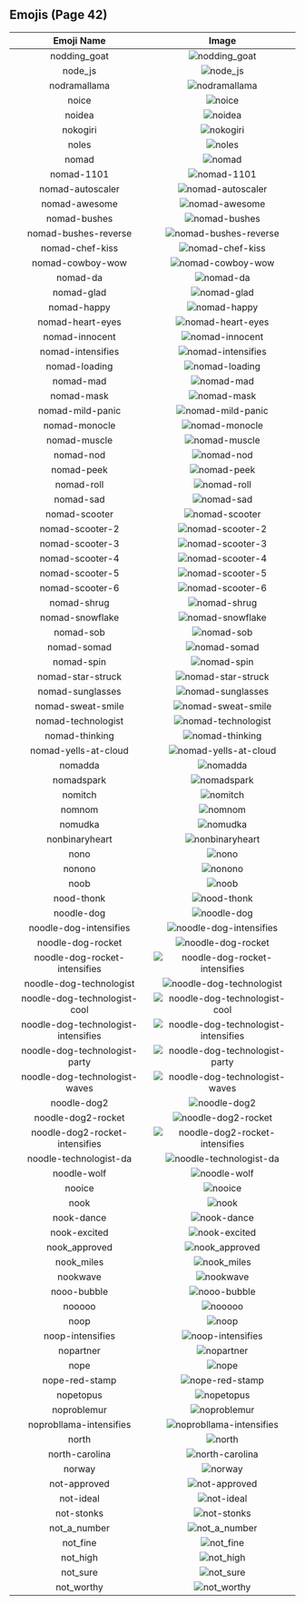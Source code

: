 
  ## Emojis (Page 42)
  |Emoji Name|Image|
  | :-: | :-: |
  |nodding_goat| ![nodding_goat](/output/nodding_goat.gif)|
  |node_js| ![node_js](/output/node_js.png)|
  |nodramallama| ![nodramallama](/output/nodramallama)|
  |noice| ![noice](/output/noice.png)|
  |noidea| ![noidea](/output/noidea.png)|
  |nokogiri| ![nokogiri](/output/nokogiri)|
  |noles| ![noles](/output/noles.png)|
  |nomad| ![nomad](/output/nomad.png)|
  |nomad-1101| ![nomad-1101](/output/nomad-1101.png)|
  |nomad-autoscaler| ![nomad-autoscaler](/output/nomad-autoscaler.png)|
  |nomad-awesome| ![nomad-awesome](/output/nomad-awesome.png)|
  |nomad-bushes| ![nomad-bushes](/output/nomad-bushes.gif)|
  |nomad-bushes-reverse| ![nomad-bushes-reverse](/output/nomad-bushes-reverse.gif)|
  |nomad-chef-kiss| ![nomad-chef-kiss](/output/nomad-chef-kiss.png)|
  |nomad-cowboy-wow| ![nomad-cowboy-wow](/output/nomad-cowboy-wow.png)|
  |nomad-da| ![nomad-da](/output/nomad-da.png)|
  |nomad-glad| ![nomad-glad](/output/nomad-glad)|
  |nomad-happy| ![nomad-happy](/output/nomad-happy.png)|
  |nomad-heart-eyes| ![nomad-heart-eyes](/output/nomad-heart-eyes.png)|
  |nomad-innocent| ![nomad-innocent](/output/nomad-innocent.png)|
  |nomad-intensifies| ![nomad-intensifies](/output/nomad-intensifies.gif)|
  |nomad-loading| ![nomad-loading](/output/nomad-loading.gif)|
  |nomad-mad| ![nomad-mad](/output/nomad-mad.png)|
  |nomad-mask| ![nomad-mask](/output/nomad-mask.png)|
  |nomad-mild-panic| ![nomad-mild-panic](/output/nomad-mild-panic.png)|
  |nomad-monocle| ![nomad-monocle](/output/nomad-monocle.png)|
  |nomad-muscle| ![nomad-muscle](/output/nomad-muscle.png)|
  |nomad-nod| ![nomad-nod](/output/nomad-nod.gif)|
  |nomad-peek| ![nomad-peek](/output/nomad-peek.png)|
  |nomad-roll| ![nomad-roll](/output/nomad-roll.gif)|
  |nomad-sad| ![nomad-sad](/output/nomad-sad.png)|
  |nomad-scooter| ![nomad-scooter](/output/nomad-scooter.png)|
  |nomad-scooter-2| ![nomad-scooter-2](/output/nomad-scooter-2.png)|
  |nomad-scooter-3| ![nomad-scooter-3](/output/nomad-scooter-3.png)|
  |nomad-scooter-4| ![nomad-scooter-4](/output/nomad-scooter-4.png)|
  |nomad-scooter-5| ![nomad-scooter-5](/output/nomad-scooter-5.png)|
  |nomad-scooter-6| ![nomad-scooter-6](/output/nomad-scooter-6.png)|
  |nomad-shrug| ![nomad-shrug](/output/nomad-shrug.png)|
  |nomad-snowflake| ![nomad-snowflake](/output/nomad-snowflake.png)|
  |nomad-sob| ![nomad-sob](/output/nomad-sob.png)|
  |nomad-somad| ![nomad-somad](/output/nomad-somad.png)|
  |nomad-spin| ![nomad-spin](/output/nomad-spin.gif)|
  |nomad-star-struck| ![nomad-star-struck](/output/nomad-star-struck.png)|
  |nomad-sunglasses| ![nomad-sunglasses](/output/nomad-sunglasses.png)|
  |nomad-sweat-smile| ![nomad-sweat-smile](/output/nomad-sweat-smile.png)|
  |nomad-technologist| ![nomad-technologist](/output/nomad-technologist.png)|
  |nomad-thinking| ![nomad-thinking](/output/nomad-thinking.png)|
  |nomad-yells-at-cloud| ![nomad-yells-at-cloud](/output/nomad-yells-at-cloud.png)|
  |nomadda| ![nomadda](/output/nomadda)|
  |nomadspark| ![nomadspark](/output/nomadspark.png)|
  |nomitch| ![nomitch](/output/nomitch)|
  |nomnom| ![nomnom](/output/nomnom.png)|
  |nomudka| ![nomudka](/output/nomudka.png)|
  |nonbinaryheart| ![nonbinaryheart](/output/nonbinaryheart.png)|
  |nono| ![nono](/output/nono.gif)|
  |nonono| ![nonono](/output/nonono.gif)|
  |noob| ![noob](/output/noob.png)|
  |nood-thonk| ![nood-thonk](/output/nood-thonk.gif)|
  |noodle-dog| ![noodle-dog](/output/noodle-dog.png)|
  |noodle-dog-intensifies| ![noodle-dog-intensifies](/output/noodle-dog-intensifies.gif)|
  |noodle-dog-rocket| ![noodle-dog-rocket](/output/noodle-dog-rocket.png)|
  |noodle-dog-rocket-intensifies| ![noodle-dog-rocket-intensifies](/output/noodle-dog-rocket-intensifies.gif)|
  |noodle-dog-technologist| ![noodle-dog-technologist](/output/noodle-dog-technologist.png)|
  |noodle-dog-technologist-cool| ![noodle-dog-technologist-cool](/output/noodle-dog-technologist-cool.png)|
  |noodle-dog-technologist-intensifies| ![noodle-dog-technologist-intensifies](/output/noodle-dog-technologist-intensifies.gif)|
  |noodle-dog-technologist-party| ![noodle-dog-technologist-party](/output/noodle-dog-technologist-party.gif)|
  |noodle-dog-technologist-waves| ![noodle-dog-technologist-waves](/output/noodle-dog-technologist-waves.gif)|
  |noodle-dog2| ![noodle-dog2](/output/noodle-dog2.png)|
  |noodle-dog2-rocket| ![noodle-dog2-rocket](/output/noodle-dog2-rocket.png)|
  |noodle-dog2-rocket-intensifies| ![noodle-dog2-rocket-intensifies](/output/noodle-dog2-rocket-intensifies.gif)|
  |noodle-technologist-da| ![noodle-technologist-da](/output/noodle-technologist-da.png)|
  |noodle-wolf| ![noodle-wolf](/output/noodle-wolf.png)|
  |nooice| ![nooice](/output/nooice.png)|
  |nook| ![nook](/output/nook.png)|
  |nook-dance| ![nook-dance](/output/nook-dance.gif)|
  |nook-excited| ![nook-excited](/output/nook-excited.gif)|
  |nook_approved| ![nook_approved](/output/nook_approved.gif)|
  |nook_miles| ![nook_miles](/output/nook_miles.jpg)|
  |nookwave| ![nookwave](/output/nookwave.png)|
  |nooo-bubble| ![nooo-bubble](/output/nooo-bubble.gif)|
  |nooooo| ![nooooo](/output/nooooo.png)|
  |noop| ![noop](/output/noop.png)|
  |noop-intensifies| ![noop-intensifies](/output/noop-intensifies.gif)|
  |nopartner| ![nopartner](/output/nopartner.png)|
  |nope| ![nope](/output/nope.png)|
  |nope-red-stamp| ![nope-red-stamp](/output/nope-red-stamp.png)|
  |nopetopus| ![nopetopus](/output/nopetopus.gif)|
  |noproblemur| ![noproblemur](/output/noproblemur.png)|
  |noprobllama-intensifies| ![noprobllama-intensifies](/output/noprobllama-intensifies.gif)|
  |north| ![north](/output/north.png)|
  |north-carolina| ![north-carolina](/output/north-carolina.png)|
  |norway| ![norway](/output/norway.png)|
  |not-approved| ![not-approved](/output/not-approved.png)|
  |not-ideal| ![not-ideal](/output/not-ideal.png)|
  |not-stonks| ![not-stonks](/output/not-stonks.png)|
  |not_a_number| ![not_a_number](/output/not_a_number)|
  |not_fine| ![not_fine](/output/not_fine.png)|
  |not_high| ![not_high](/output/not_high.png)|
  |not_sure| ![not_sure](/output/not_sure.jpg)|
  |not_worthy| ![not_worthy](/output/not_worthy.gif)|
  
